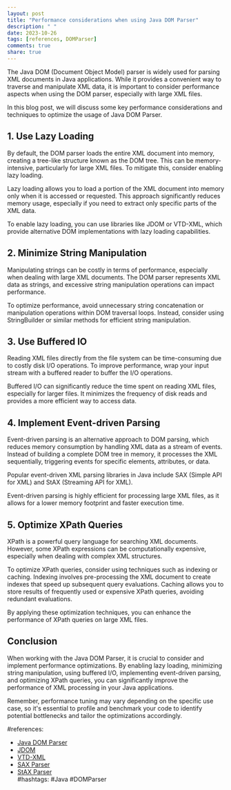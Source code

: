 ```yaml
---
layout: post
title: "Performance considerations when using Java DOM Parser"
description: " "
date: 2023-10-26
tags: [references, DOMParser]
comments: true
share: true
---
```


The Java DOM (Document Object Model) parser is widely used for parsing XML documents in Java applications. While it provides a convenient way to traverse and manipulate XML data, it is important to consider performance aspects when using the DOM parser, especially with large XML files.

In this blog post, we will discuss some key performance considerations and techniques to optimize the usage of Java DOM Parser.

## 1. Use Lazy Loading

By default, the DOM parser loads the entire XML document into memory, creating a tree-like structure known as the DOM tree. This can be memory-intensive, particularly for large XML files. To mitigate this, consider enabling lazy loading.

Lazy loading allows you to load a portion of the XML document into memory only when it is accessed or requested. This approach significantly reduces memory usage, especially if you need to extract only specific parts of the XML data.

To enable lazy loading, you can use libraries like JDOM or VTD-XML, which provide alternative DOM implementations with lazy loading capabilities.

## 2. Minimize String Manipulation

Manipulating strings can be costly in terms of performance, especially when dealing with large XML documents. The DOM parser represents XML data as strings, and excessive string manipulation operations can impact performance.

To optimize performance, avoid unnecessary string concatenation or manipulation operations within DOM traversal loops. Instead, consider using StringBuilder or similar methods for efficient string manipulation.

## 3. Use Buffered IO

Reading XML files directly from the file system can be time-consuming due to costly disk I/O operations. To improve performance, wrap your input stream with a buffered reader to buffer the I/O operations.

Buffered I/O can significantly reduce the time spent on reading XML files, especially for larger files. It minimizes the frequency of disk reads and provides a more efficient way to access data.

## 4. Implement Event-driven Parsing

Event-driven parsing is an alternative approach to DOM parsing, which reduces memory consumption by handling XML data as a stream of events. Instead of building a complete DOM tree in memory, it processes the XML sequentially, triggering events for specific elements, attributes, or data.

Popular event-driven XML parsing libraries in Java include SAX (Simple API for XML) and StAX (Streaming API for XML).

Event-driven parsing is highly efficient for processing large XML files, as it allows for a lower memory footprint and faster execution time.

## 5. Optimize XPath Queries

XPath is a powerful query language for searching XML documents. However, some XPath expressions can be computationally expensive, especially when dealing with complex XML structures.

To optimize XPath queries, consider using techniques such as indexing or caching. Indexing involves pre-processing the XML document to create indexes that speed up subsequent query evaluations. Caching allows you to store results of frequently used or expensive XPath queries, avoiding redundant evaluations.

By applying these optimization techniques, you can enhance the performance of XPath queries on large XML files.

## Conclusion

When working with the Java DOM Parser, it is crucial to consider and implement performance optimizations. By enabling lazy loading, minimizing string manipulation, using buffered I/O, implementing event-driven parsing, and optimizing XPath queries, you can significantly improve the performance of XML processing in your Java applications.

Remember, performance tuning may vary depending on the specific use case, so it's essential to profile and benchmark your code to identify potential bottlenecks and tailor the optimizations accordingly.

#references: 
- [Java DOM Parser](https://docs.oracle.com/javase/tutorial/jaxp/dom/index.html)
- [JDOM](http://www.jdom.org/)
- [VTD-XML](https://vtd-xml.sourceforge.io/)
- [SAX Parser](https://docs.oracle.com/javase/tutorial/jaxp/sax/index.html)
- [StAX Parser](https://docs.oracle.com/javase/tutorial/jaxp/stax/index.html)  
#hashtags: #Java #DOMParser